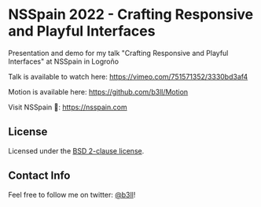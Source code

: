 # NSSpain 2022 - Crafting Responsive and Playful Interfaces

Presentation and demo for my talk "Crafting Responsive and Playful Interfaces" at NSSpain in Logroño

Talk is available to watch here: https://vimeo.com/751571352/3330bd3af4

Motion is available here: https://github.com/b3ll/Motion

Visit NSSpain 🍷: https://nsspain.com

## License

Licensed under the [BSD 2-clause license](https://github.com/b3ll/NSSpain2022/blob/master/LICENSE).

## Contact Info

Feel free to follow me on twitter: [@b3ll](https://www.twitter.com/b3ll)!
